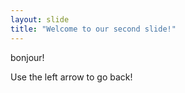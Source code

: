 ```yaml
---
layout: slide
title: "Welcome to our second slide!"
---
```

bonjour! 

Use the left arrow to go back!
